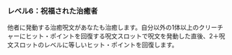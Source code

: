 ### レベル6：祝福された治癒者

他者に発動する治癒呪文があなたも治癒します。自分以外の1体以上のクリーチャーにヒット・ポイントを回復する呪文スロットで呪文を発動した直後、2＋呪文スロットのレベルに等しいヒット・ポイントを回復します。
